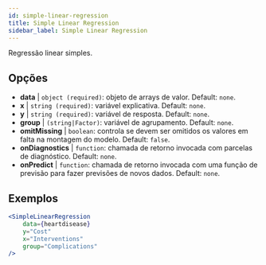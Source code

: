 ```yaml
---
id: simple-linear-regression
title: Simple Linear Regression
sidebar_label: Simple Linear Regression
---
```


Regressão linear simples.

## Opções

* __data__ | `object (required)`: objeto de arrays de valor. Default: `none`.
* __x__ | `string (required)`: variável explicativa. Default: `none`.
* __y__ | `string (required)`: variável de resposta. Default: `none`.
* __group__ | `(string|Factor)`: variável de agrupamento. Default: `none`.
* __omitMissing__ | `boolean`: controla se devem ser omitidos os valores em falta na montagem do modelo. Default: `false`.
* __onDiagnostics__ | `function`: chamada de retorno invocada com parcelas de diagnóstico. Default: `none`.
* __onPredict__ | `function`: chamada de retorno invocada com uma função de previsão para fazer previsões de novos dados. Default: `none`.


## Exemplos

```jsx live
<SimpleLinearRegression 
    data={heartdisease} 
    y="Cost"
    x="Interventions"
    group="Complications"
/>
```

